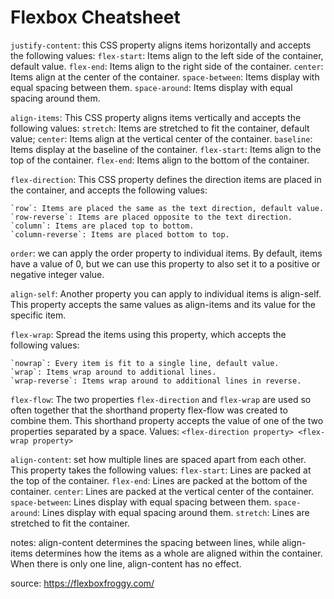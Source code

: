 # Flexbox Cheatsheet

`justify-content`: this CSS property aligns items horizontally and accepts the following values:
    `flex-start`: Items align to the left side of the container, default value.
   `flex-end`: Items align to the right side of the container.
    `center`: Items align at the center of the container.
    `space-between`: Items display with equal spacing between them.
    `space-around`: Items display with equal spacing around them.

`align-items`: This CSS property aligns items vertically and accepts the following values:
    `stretch`: Items are stretched to fit the container, default value;
    `center`: Items align at the vertical center of the container.
    `baseline`: Items display at the baseline of the container.
    `flex-start`: Items align to the top of the container.
    `flex-end`: Items align to the bottom of the container.

`flex-direction`: This CSS property defines the direction items are placed in the container, and accepts the following values:

    `row`: Items are placed the same as the text direction, default value.
    `row-reverse`: Items are placed opposite to the text direction.
    `column`: Items are placed top to bottom.
    `column-reverse`: Items are placed bottom to top.
    
`order`: 
    we can apply the order property to individual items. By default, items have a value of 0, but we can use this property to also set it to a positive or negative integer value. 

`align-self`: 
    Another property you can apply to individual items is align-self. This property accepts the same values as align-items and its value for the specific item.

`flex-wrap`: Spread the items using this property, which accepts the following values:

    `nowrap`: Every item is fit to a single line, default value.
    `wrap`: Items wrap around to additional lines.
    `wrap-reverse`: Items wrap around to additional lines in reverse.
 
`flex-flow`: The two properties `flex-direction` and `flex-wrap` are used so often together that the shorthand property flex-flow was created to combine them. This shorthand property accepts the value of one of the two properties separated by a space. Values:
    `<flex-direction property> <flex-wrap property>`

`align-content`: set how multiple lines are spaced apart from each other. This property takes the following values:
    `flex-start`: Lines are packed at the top of the container.
    `flex-end`: Lines are packed at the bottom of the container.
    `center`: Lines are packed at the vertical center of the container.
    `space-between`: Lines display with equal spacing between them.
    `space-around`: Lines display with equal spacing around them.
    `stretch`: Lines are stretched to fit the container.

notes:
    align-content determines the spacing between lines, while align-items determines how the items as a whole are aligned within the container. When there is only one line, align-content has no effect.


source: https://flexboxfroggy.com/